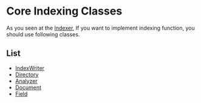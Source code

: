 # Core Indexing Classes
As you seen at the [Indexer](https://github.com/HIPERCUBE/LuceneInActionStudy/tree/master/project/Indexer), If you want to implement indexing function, you should use following classes.

## List
 - [IndexWriter]()
 - [Directory]()
 - [Analyzer]()
 - [Document]()
 - [Field]()
